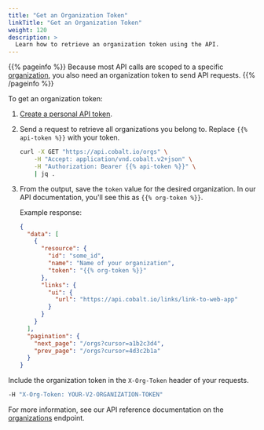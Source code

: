 ```yaml
---
title: "Get an Organization Token"
linkTitle: "Get an Organization Token"
weight: 120
description: >
  Learn how to retrieve an organization token using the API.
---
```


{{% pageinfo %}}
Because most API calls are scoped to a specific [organization](/platform-deep-dive/organization/), you also need an organization token to send API requests.
{{% /pageinfo %}}

To get an organization token:

1. [Create a personal API token](/cobalt-api/create-personal-api-token/).
1. Send a request to retrieve all organizations you belong to. Replace `{{% api-token %}}` with your token.
    ```bash
    curl -X GET "https://api.cobalt.io/orgs" \
        -H "Accept: application/vnd.cobalt.v2+json" \
        -H "Authorization: Bearer {{% api-token %}}" \
        | jq .
1. From the output, save the `token` value for the desired organization. In our API documentation, you'll see this as `{{% org-token %}}`.

    Example response:
    ```json
    {
      "data": [
        {
          "resource": {
            "id": "some_id",
            "name": "Name of your organization",
            "token": "{{% org-token %}}"
          },
          "links": {
            "ui": {
              "url": "https://api.cobalt.io/links/link-to-web-app"
            }
          }
        }
      ],
      "pagination": {
        "next_page": "/orgs?cursor=a1b2c3d4",
        "prev_page": "/orgs?cursor=4d3c2b1a"
      }
    }
    ```

Include the organization token in the `X-Org-Token` header of your requests.

```bash
-H "X-Org-Token: YOUR-V2-ORGANIZATION-TOKEN"
```

For more information, see our API reference documentation on the [organizations](/cobalt-api/documentation/v2/#organizations) endpoint.
